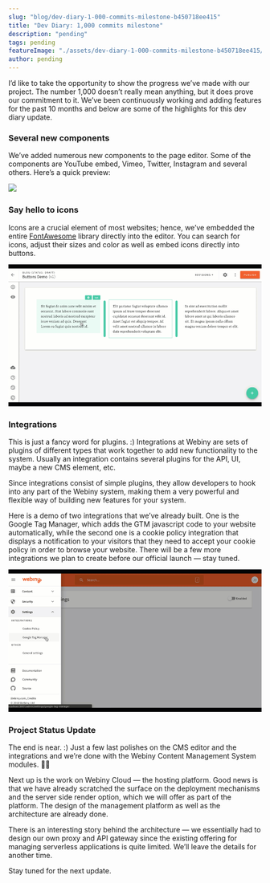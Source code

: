 ```yaml
---
slug: "blog/dev-diary-1-000-commits-milestone-b450718ee415"
title: "Dev Diary: 1,000 commits milestone"
description: "pending"
tags: pending
featureImage: "./assets/dev-diary-1-000-commits-milestone-b450718ee415/max-4048-1bl1I_dYydaUNHrrBievCHw.png"
author: pending
---
```



I’d like to take the opportunity to show the progress we’ve made with our project. The number 1,000 doesn’t really mean anything, but it does prove our commitment to it. We’ve been continuously working and adding features for the past 10 months and below are some of the highlights for this dev diary update.

### Several new components

We’ve added numerous new components to the page editor. Some of the components are YouTube embed, Vimeo, Twitter, Instagram and several others. Here’s a quick preview:

![](./assets/dev-diary-1-000-commits-milestone-b450718ee415/max-1920-1DAOGubgmv9Dd1U3fdAZNVA.gif)

### Say hello to icons

Icons are a crucial element of most websites; hence, we’ve embedded the entire [FontAwesome](http://fontawesome.com/) library directly into the editor. You can search for icons, adjust their sizes and color as well as embed icons directly into buttons.

![](./assets/dev-diary-1-000-commits-milestone-b450718ee415/max-1920-1HvODkOpbimdDT_7UrBRYTg.gif)

### Integrations

This is just a fancy word for plugins. :) Integrations at Webiny are sets of plugins of different types that work together to add new functionality to the system. Usually an integration contains several plugins for the API, UI, maybe a new CMS element, etc.

Since integrations consist of simple plugins, they allow developers to hook into any part of the Webiny system, making them a very powerful and flexible way of building new features for your system.

Here is a demo of two integrations that we’ve already built. One is the Google Tag Manager, which adds the GTM javascript code to your website automatically, while the second one is a cookie policy integration that displays a notification to your visitors that they need to accept your cookie policy in order to browse your website. There will be a few more integrations we plan to create before our official launch — stay tuned.

![](./assets/dev-diary-1-000-commits-milestone-b450718ee415/max-1920-1_efzuEuwd53qsIHEQcmY1w.gif)

### Project Status Update

The end is near. :) Just a few last polishes on the CMS editor and the integrations and we’re done with the Webiny Content Management System modules. 🍾🎉

Next up is the work on Webiny Cloud — the hosting platform. Good news is that we have already scratched the surface on the deployment mechanisms and the server side render option, which we will offer as part of the platform. The design of the management platform as well as the architecture are already done.

There is an interesting story behind the architecture — we essentially had to design our own proxy and API gateway since the existing offering for managing serverless applications is quite limited. We’ll leave the details for another time.

Stay tuned for the next update.